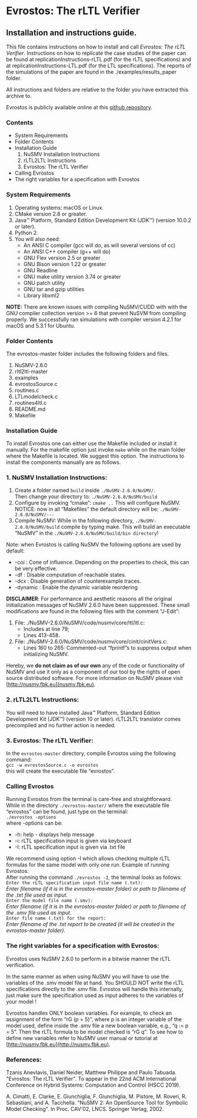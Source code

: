 # Evrostos: The rLTL Verifier
## Installation and instructions guide.
This file contains instructions on how to install and call _Evrostos: The rLTL Verifier_. Instructions on how to replicate the case studies of the paper can be found at replicationInstructions-rLTL.pdf (for the rLTL specifications) and at replicationInstructions-LTL.pdf (for the LTL specifications). The reports of the simulations of the paper are found in the ./examples/results_paper folder.

All instructions and folders are relative to the folder you have extracted this archive to.

Evrostos is publicly available online at this [github repository](https://github.com/janis10/evrostos).

### Contents
* System Requirements
* Folder Contents
* Installation Guide
    1. NuSMV Installation Instructions
    2. rLTL2LTL Instructions
    3. Evrostos: The rLTL Verifier
* Calling Evrostos
* The right variables for a specification with Evrostos

### System Requirements
1. Operating systems: macOS or Linux.
2. CMake version 2.8 or greater.
3. Java™ Platform, Standard Edition Development Kit (JDK™) (version 10.0.2 or later).
4. Python 2.
5. You will also need:
    * An ANSI C compiler (gcc will do, as will several versions of cc)
    * An ANSI C++ compiler (g++ will do)
    * GNU Flex version 2.5 or greater
    * GNU Bison version 1.22 or greater
    * GNU Readline
    * GNU make utility version 3.74 or greater
    * GNU patch utility
    * GNU tar and gzip utilities
    * Library libxml2

**NOTE:** There are known issues with compiling NuSMV/CUDD with with the GNU compiler collection version >= 6 that prevent NuSVM from compiling properly. We successfully ran simulations with compiler version 4.2.1 for macOS and 5.3.1 for Ubuntu.


### Folder Contents
The evrostos-master folder includes the following folders and files.

1. NuSMV-2.6.0
2. rltl2ltl-master
3. examples
4. evrostosSource.c
5. routines.c
6. LTLmodelcheck.c
7. routines4ltl.c
8. README.md
9. Makefile

### Installation Guide
To install Evrostos one can either use the Makefile included or install it manually. 
For the makefile option just invoke `make` while on the main folder where the Makefile is located. We suggest this option.
The instructions to install the components manually are as follows.

### 1. NuSMV Installation Instructions:
1. Create a folder named `build` inside `./NuSMV-2.6.0/NuSMV/`.  
Then change your directory to:
`./NuSMV-2.6.0/NuSMV/build`
2. Configure by invoking “cmake”: 
`cmake ..`
This will configure NuSMV.
NOTICE: now in all “Makefiles” the default directory will be:
`./NuSMV-2.6.0/NuSMV/---`
3. Compile NuSMV:
While in the following directory,
`./NuSMV-2.6.0/NuSMV/build` 
compile by typing make.
This will build an executable “NuSMV” in the 
`./NuSMV-2.6.0/NuSMV/build/bin directory`!

Note: when Evrostos is calling NuSMV the following options are used by default:

* -coi        : Cone of influence. Depending on the properties to check, this can be very effective.
* -df     : Disable computation of reachable states.
* -dcx        : Disable generation of counterexample traces.
* -dynamic    : Enable the dynamic variable reordering

**DISCLAIMER**:
For performance and aesthetic reasons all the original initialization messages of NuSMV 2.6.0
have been suppressed. These small modifications are found in the following files with the comment “J-Edit”:

1. File: ./NuSMV-2.6.0/NuSMV/code/nusmv/core/ltl/ltl.c:
    * Includes at line 79;
    * Lines 413-458.
2. File: ./NuSMV-2.6.0/NuSMV/code/nusmv/core/cinit/cinitVers.c:
    * Lines 160 to 265: Commented-out “fprintf”s to suppress output when initializing NuSMV.

Hereby, we **do not claim as of our own** any of the code or functionality of NuSMV and use it only as a component of our tool by the rights of open source distributed software.
For more information on NuSMV please visit [http://nusmv.fbk.eu](nusmv.fbk.eu).

### 2. rLTL2LTL Instructions:
You will need to have installed Java™ Platform, Standard Edition Development Kit (JDK™) (version 10 or later).
rLTL2LTL translator comes precompiled and no further action is needed.

### 3. Evrostos: The rLTL Verifier:
In the `evrostos-master` directory, compile Evrostos using the following command:  
`gcc -w evrostosSource.c -o evrostos`  
this will create the executable file “evrostos”.

### Calling Evrostos
Running Evrostos from the terminal is care-free and straightforward.  
While in the directory
`./evrostos-master/`
where the executable file “evrostos” can be found, just type on the terminal:  
`./evrostos -options`  
where -options can be:

* -h: help - displays help message
* -i: rLTL specification input is given via keyboard
* -I: rLTL specification input is given via .txt file

We recommend using option -I which allows checking multiple rLTL formulas for the same model with only one run. Example of running Evrostos:  
After running the command
`./evrostos -I`,
the terminal looks as follows:  
`Enter the rLTL specification input file name (.txt):`  
_Enter filename (if it is in the evrostos-master folder) or path to filename of the .txt file used as input._  
`Enter the model file name (.smv):`  
_Enter filename (if it is in the evrostos-master folder) or path to filename of the .smv file used as input._  
`Enter file name (.txt) for the report:`  
_Enter filename of the .txt report to be created (it will be created in the evrostos-master folder)._

### The right variables for a specification with Evrostos:
Evrostos uses NuSMV 2.6.0 to perform in a bitwise manner the rLTL verification.

In the same manner as when using NuSMV you will have to use the variables of the .smv model file at hand.
You SHOULD NOT write the rLTL specifications directly to the .smv file.
Evrostos will handle this internally, just make sure the specification used as input adheres to the variables of your model !

Evrostos handles ONLY boolean variables. 
For example, to check an assignment of the form “rG (p = 5)”, 
where p is an integer variable of the model used, 
define inside the .smv file a new boolean variable, e.g., “q := p = 5”.
Then the rLTL formula to be model checked is “rG q”.
To see how to define new variables refer to NuSMV user manual or tutorial at [http://nusmv.fbk.eu](http://nusmv.fbk.eu).

### References:
Tzanis Anevlavis, Daniel Neider, Matthew Philippe and Paulo Tabuada.
"Evrostos: The rLTL Verifier".
To appear in the 22nd ACM International Conference on Hybrid Systems: Computation and Control (HSCC 2019). 


A. Cimatti, E. Clarke, E. Giunchiglia, F. Giunchiglia, M. Pistore, M. Roveri, R. Sebastiani, and A. Tacchella.
"NuSMV 2: An OpenSource Tool for Symbolic Model Checking".
In Proc. CAV'02, LNCS. Springer Verlag, 2002.
